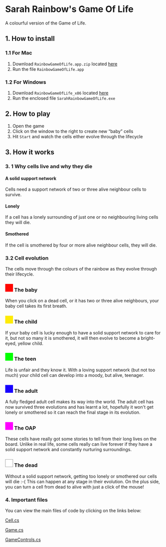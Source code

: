 # Sarah Rainbow's Game Of Life
A colourful version of the Game of Life.

## 1. How to install

### 1.1 For Mac

1. Download `RainbowGameOfLife.app.zip` located [here](https://github.com/sarahrainbow/RainbowGameOfLife/blob/master/Builds/Mac/RainbowGameOfLife.app.zip)
2. Run the file `RainbowGameOfLife.app`

### 1.2 For Windows

1. Download `RainbowGameOfLife_x86` located [here](https://github.com/sarahrainbow/RainbowGameOfLife/blob/master/Builds/Windows/x86/RainbowGameOfLife_x86.zip)
2. Run the enclosed file `SarahRainbowGameOfLife.exe`



## 2. How to play

1. Open the game
2. Click on the window to the right to create new “baby” cells
3. Hit  `Start` and watch the cells either evolve through the lifecycle



## 3. How it works

### 3. 1 Why cells live and why they die

#### A solid support network

Cells need a support network of two or three alive neighbour cells to survive.

#### Lonely

If a cell has a lonely surrounding of just one or no neighbouring living cells they will die.

#### Smothered

If the cell is smothered by four or more alive neighbour cells, they will die.

### 3.2 Cell evolution

The cells move through the colours of the rainbow as they evolve through their lifecycle.

### ![babyRect](./Assets/Graphics/ReadMeImages/babyRect.png)  The baby

When you click on a dead cell, or it has two or three alive neighbours, your baby cell takes its first breath.

### ![childRect](./Assets/Graphics/ReadMeImages/childRect.png) The child

If your baby cell is lucky enough to have a solid support network to care for it, but not so many it is smothered, it will then evolve to become a bright-eyed, yellow child.

### ![teenRect](./Assets/Graphics/ReadMeImages/teenRect.png) The teen

Life is unfair and they know it. With a loving support network (but not too much) your child cell can develop into a moody, but alive, teenager.

### ![adultRect](./Assets/Graphics/ReadMeImages/adultRect.png) The adult

A fully fledged adult cell makes its way into the world. The adult cell has now survived three evolutions and has learnt a lot, hopefully it won't get lonely or smothered so it can reach the final stage in its evolution.

### ![oapRect](./Assets/Graphics/ReadMeImages/oapRect.png) The OAP

These cells have really got some stories to tell from their long lives on the board. Unlike in real life, some cells really can live forever if they have a solid support network and constantly nurturing surroundings.

### ![deadRect](./Assets/Graphics/ReadMeImages/deadRect.png) The dead

Without a solid support network, getting too lonely or smothered our cells will die :-(  This can happen at any stage in their evolution. On the plus side, you can turn a cell from dead to alive with just a click of the mouse!



### 4. Important files

You can view the main files of code by clicking on the links below:

[Cell.cs](https://github.com/sarahrainbow/RainbowGameOfLife/blob/master/Assets/Scripts/Cell.cs)

[Game.cs](https://github.com/sarahrainbow/RainbowGameOfLife/blob/master/Assets/Scripts/Game.cs)

[GameControls.cs](https://github.com/sarahrainbow/RainbowGameOfLife/blob/master/Assets/Scripts/GameControls.cs)

